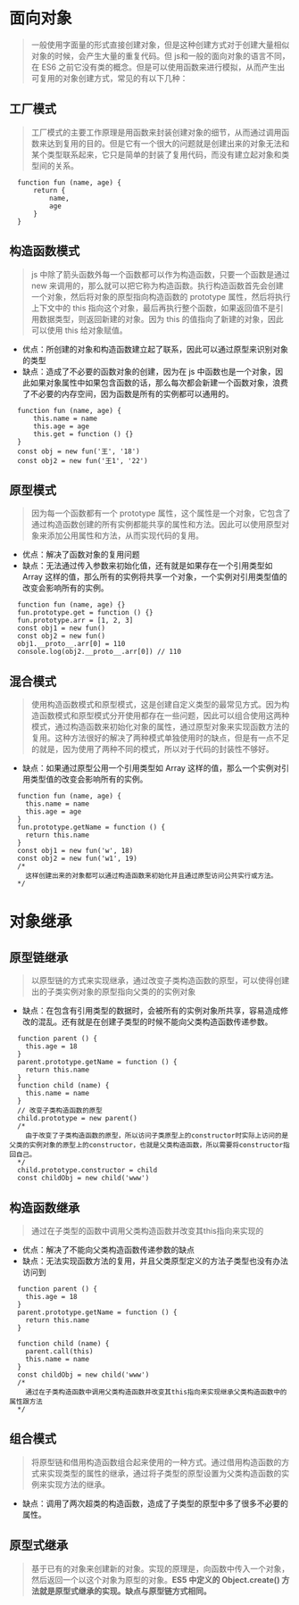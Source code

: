 # 面向对象
> 一般使用字面量的形式直接创建对象，但是这种创建方式对于创建大量相似对象的时候，会产生大量的重复代码。但 js和一般的面向对象的语言不同，在 ES6 之前它没有类的概念。但是可以使用函数来进行模拟，从而产生出可复用的对象创建方式，常见的有以下几种：

## 工厂模式
> 工厂模式的主要工作原理是用函数来封装创建对象的细节，从而通过调用函数来达到复用的目的。但是它有一个很大的问题就是创建出来的对象无法和某个类型联系起来，它只是简单的封装了复用代码，而没有建立起对象和类型间的关系。
```
  function fun (name, age) {
      return {
          name,
          age
      }
  }
```
## 构造函数模式
> js 中除了箭头函数外每一个函数都可以作为构造函数，只要一个函数是通过 new 来调用的，那么就可以把它称为构造函数。执行构造函数首先会创建一个对象，然后将对象的原型指向构造函数的 prototype 属性，然后将执行上下文中的 this 指向这个对象，最后再执行整个函数，如果返回值不是引用数据类型，则返回新建的对象。因为 this 的值指向了新建的对象，因此可以使用 this 给对象赋值。
- 优点：所创建的对象和构造函数建立起了联系，因此可以通过原型来识别对象的类型
- 缺点：造成了不必要的函数对象的创建，因为在 js 中函数也是一个对象，因此如果对象属性中如果包含函数的话，那么每次都会新建一个函数对象，浪费了不必要的内存空间，因为函数是所有的实例都可以通用的。
```
  function fun (name, age) {
      this.name = name
      this.age = age
      this.get = function () {}
  }
  const obj = new fun('王', '18') 
  const obj2 = new fun('王1', '22') 
```
## 原型模式
> 因为每一个函数都有一个 prototype 属性，这个属性是一个对象，它包含了通过构造函数创建的所有实例都能共享的属性和方法。因此可以使用原型对象来添加公用属性和方法，从而实现代码的复用。
- 优点：解决了函数对象的复用问题
- 缺点：无法通过传入参数来初始化值，还有就是如果存在一个引用类型如 Array 这样的值，那么所有的实例将共享一个对象，一个实例对引用类型值的改变会影响所有的实例。
```
  function fun (name, age) {}
  fun.prototype.get = function () {}
  fun.prototype.arr = [1, 2, 3]
  const obj1 = new fun()
  const obj2 = new fun()
  obj1.__proto__.arr[0] = 110 
  console.log(obj2.__proto__.arr[0]) // 110
```
## 混合模式
> 使用构造函数模式和原型模式，这是创建自定义类型的最常见方式。因为构造函数模式和原型模式分开使用都存在一些问题，因此可以组合使用这两种模式，通过构造函数来初始化对象的属性，通过原型对象来实现函数方法的复用。这种方法很好的解决了两种模式单独使用时的缺点，但是有一点不足的就是，因为使用了两种不同的模式，所以对于代码的封装性不够好。
- 缺点：如果通过原型公用一个引用类型如 Array 这样的值，那么一个实例对引用类型值的改变会影响所有的实例。
```
  function fun (name, age) {
    this.name = name
    this.age = age
  }
  fun.prototype.getName = function () {
    return this.name
  }
  const obj1 = new fun('w', 18)
  const obj2 = new fun('w1', 19)
  /*
    这样创建出来的对象都可以通过构造函数来初始化并且通过原型访问公共实行或方法。
  */ 
```

# 对象继承

## 原型链继承
> 以原型链的方式来实现继承，通过改变子类构造函数的原型，可以使得创建出的子类实例对象的原型指向父类的的实例对象
- 缺点：在包含有引用类型的数据时，会被所有的实例对象所共享，容易造成修改的混乱。还有就是在创建子类型的时候不能向父类构造函数传递参数。
```
  function parent () {
    this.age = 18
  }
  parent.prototype.getName = function () {
    return this.name
  }
  function child (name) {
    this.name = name
  }
  // 改变子类构造函数的原型
  child.prototype = new parent()
  /*
    由于改变了子类构造函数的原型，所以访问子类原型上的constructor时实际上访问的是父类的实例对象的原型上的constructor，也就是父类构造函数，所以需要将constructor指回自己。
  */ 
  child.prototype.constructor = child
  const childObj = new child('www')
```

## 构造函数继承
> 通过在子类型的函数中调用父类构造函数并改变其this指向来实现的
- 优点：解决了不能向父类构造函数传递参数的缺点
- 缺点：无法实现函数方法的复用，并且父类原型定义的方法子类型也没有办法访问到
```
  function parent () {
    this.age = 18 
  }
  parent.prototype.getName = function () {
    return this.name
  }

  function child (name) {
    parent.call(this)
    this.name = name
  }
  const childObj = new child('www')
  /*
    通过在子类构造函数中调用父类构造函数并改变其this指向来实现继承父类构造函数中的属性跟方法
  */ 
```

## 组合模式
> 将原型链和借用构造函数组合起来使用的一种方式。通过借用构造函数的方式来实现类型的属性的继承，通过将子类型的原型设置为父类构造函数的实例来实现方法的继承。
- 缺点：调用了两次超类的构造函数，造成了子类型的原型中多了很多不必要的属性。
  
## 原型式继承
> 基于已有的对象来创建新的对象。实现的原理是，向函数中传入一个对象，然后返回一个以这个对象为原型的对象。**ES5 中定义的 Object.create() 方法就是原型式继承的实现。缺点与原型链方式相同。**
